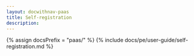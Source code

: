 ```yaml
---
layout: docwithnav-paas
title: Self-registration
description:  
---
```


{% assign docsPrefix = "paas/" %}
{% include docs/pe/user-guide/self-registration.md %}

